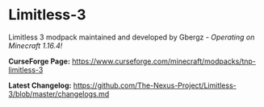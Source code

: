 # Limitless-3
Limitless 3 modpack maintained and developed by Gbergz - *Operating on Minecraft 1.16.4!*

**CurseForge Page:** https://www.curseforge.com/minecraft/modpacks/tnp-limitless-3

**Latest Changelog:** https://github.com/The-Nexus-Project/Limitless-3/blob/master/changelogs.md
